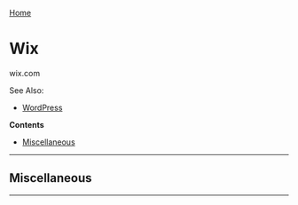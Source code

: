 [Home](Readme.md)
# Wix

wix.com

See Also:

 - [WordPress](WordPress.md)


**Contents**

- [Miscellaneous](Wix.md#miscellaneous)

---

## Miscellaneous

---
